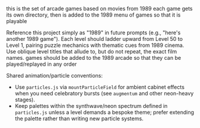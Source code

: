 this is the set of arcade games based on movies from 1989
each game gets its own directory, then is added to the 1989 menu of games so that it is playable

Reference this project simply as "1989" in future prompts (e.g., "here's another 1989 game").
Each level should ladder upward from Level 50 to Level 1, pairing puzzle mechanics with thematic cues from 1989 cinema.
Use oblique level titles that allude to, but do not repeat, the exact film names.
games should be added to the 1989 arcade so that they can be played/replayed in any order

Shared animation/particle conventions:
- Use `particles.js` via `mountParticleField` for ambient cabinet effects when you need celebratory bursts (see `augmentum` and other neon-heavy stages).
- Keep palettes within the synthwave/neon spectrum defined in `particles.js` unless a level demands a bespoke theme; prefer extending the palette rather than writing new particle systems.
